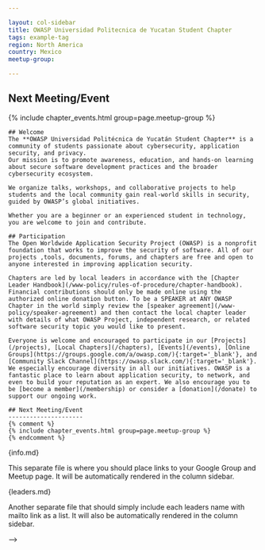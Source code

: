 ```yaml
---

layout: col-sidebar
title: OWASP Universidad Politecnica de Yucatan Student Chapter
tags: example-tag
region: North America
country: Mexico
meetup-group:

---
```


Next Meeting/Event <!-- You should keep this section as it will populate your meetup events -->
---------------------
{% include chapter_events.html group=page.meetup-group %}

```
## Welcome
The **OWASP Universidad Politécnica de Yucatán Student Chapter** is a community of students passionate about cybersecurity, application security, and privacy.  
Our mission is to promote awareness, education, and hands-on learning about secure software development practices and the broader cybersecurity ecosystem.  

We organize talks, workshops, and collaborative projects to help students and the local community gain real-world skills in security, guided by OWASP’s global initiatives.  

Whether you are a beginner or an experienced student in technology, you are welcome to join and contribute.  

## Participation
The Open Worldwide Application Security Project (OWASP) is a nonprofit foundation that works to improve the security of software. All of our projects ,tools, documents, forums, and chapters are free and open to anyone interested in improving application security. 

Chapters are led by local leaders in accordance with the [Chapter Leader Handbook](/www-policy/rules-of-procedure/chapter-handbook). Financial contributions should only be made online using the authorized online donation button. To be a SPEAKER at ANY OWASP Chapter in the world simply review the [speaker agreement](/www-policy/speaker-agreement) and then contact the local chapter leader with details of what OWASP Project, independent research, or related software security topic you would like to present.

Everyone is welcome and encouraged to participate in our [Projects](/projects), [Local Chapters](/chapters), [Events](/events), [Online Groups](https://groups.google.com/a/owasp.com/){:target='_blank'}, and [Community Slack Channel](https://owasp.slack.com/){:target='_blank'}. We especially encourage diversity in all our initiatives. OWASP is a fantastic place to learn about application security, to network, and even to build your reputation as an expert. We also encourage you to be [become a member](/membership) or consider a [donation](/donate) to support our ongoing work.

## Next Meeting/Event
---------------------
{% comment %}
{% include chapter_events.html group=page.meetup-group %}
{% endcomment %}

```
{info.md}

This separate file is where you should place links to your Google Group and Meetup page. It will be automatically rendered in the column sidebar.

{leaders.md}

Another separate file that should simply include each leaders name with mailto link as a list. It will also be automatically rendered in the column sidebar.

-->
